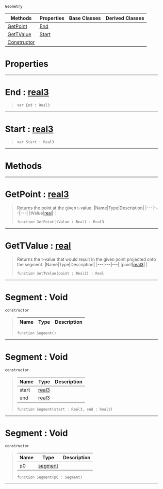  `Geometry`

|Methods|Properties|Base Classes|Derived Classes|
|---|---|---|---|
|[ GetPoint](https://github.com/PlasmaEngine/PlasmaDocs/blob/master/code_reference/class_reference/segment.markdown#getpoint-plasma-engine-doc)|[ End](https://github.com/PlasmaEngine/PlasmaDocs/blob/master/code_reference/class_reference/segment.markdown#end-plasma-engine-document)| | |
|[ GetTValue](https://github.com/PlasmaEngine/PlasmaDocs/blob/master/code_reference/class_reference/segment.markdown#gettvalue-plasma-engine-do)|[ Start](https://github.com/PlasmaEngine/PlasmaDocs/blob/master/code_reference/class_reference/segment.markdown#start-plasma-engine-docume)| | |
|[ Constructor](https://github.com/PlasmaEngine/PlasmaDocs/blob/master/code_reference/class_reference/segment.markdown#segment-void)| | | |


 #  Properties


---  
 #  End : [real3](https://github.com/PlasmaEngine/PlasmaDocs/blob/master/code_reference/lightning_base_types/real3.markdown)

> 
> ``` lang=cpp, name=Lightning
> var End : Real3


---  
 #  Start : [real3](https://github.com/PlasmaEngine/PlasmaDocs/blob/master/code_reference/lightning_base_types/real3.markdown)

> 
> ``` lang=cpp, name=Lightning
> var Start : Real3


---  
 #  Methods


---  
 #  GetPoint : [real3](https://github.com/PlasmaEngine/PlasmaDocs/blob/master/code_reference/lightning_base_types/real3.markdown)

> Returns the point at the given t-value.
> |Name|Type|Description|
> |---|---|---|
> |tValue|[real](https://github.com/PlasmaEngine/PlasmaDocs/blob/master/code_reference/lightning_base_types/real.markdown)| |
> ``` lang=cpp, name=Lightning
> function GetPoint(tValue : Real) : Real3
> ``` 


---  
 #  GetTValue : [real](https://github.com/PlasmaEngine/PlasmaDocs/blob/master/code_reference/lightning_base_types/real.markdown)

> Returns the t-value that would result in the given point projected onto the segment.
> |Name|Type|Description|
> |---|---|---|
> |point|[real3](https://github.com/PlasmaEngine/PlasmaDocs/blob/master/code_reference/lightning_base_types/real3.markdown)| |
> ``` lang=cpp, name=Lightning
> function GetTValue(point : Real3) : Real
> ``` 


---  
 #  Segment : Void

 `constructor`

> 
> |Name|Type|Description|
> |---|---|---|
> ``` lang=cpp, name=Lightning
> function Segment()
> ``` 


---  
 #  Segment : Void

 `constructor`

> 
> |Name|Type|Description|
> |---|---|---|
> |start|[real3](https://github.com/PlasmaEngine/PlasmaDocs/blob/master/code_reference/lightning_base_types/real3.markdown)| |
> |end|[real3](https://github.com/PlasmaEngine/PlasmaDocs/blob/master/code_reference/lightning_base_types/real3.markdown)| |
> ``` lang=cpp, name=Lightning
> function Segment(start : Real3, end : Real3)
> ``` 


---  
 #  Segment : Void

 `constructor`

> 
> |Name|Type|Description|
> |---|---|---|
> |p0|[segment](https://github.com/PlasmaEngine/PlasmaDocs/blob/master/code_reference/class_reference/segment.markdown)| |
> ``` lang=cpp, name=Lightning
> function Segment(p0 : Segment)
> ``` 


---  
 

 
